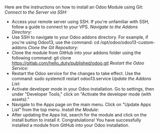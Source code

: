 Here are the instructions on how to install an Odoo Module using Git:
*Connect to the Server via SSH:*
- Access your remote server using SSH. If you're unfamiliar with SSH, follow a guide to connect to your VPS.
*Navigate to the Addons Directory:*
- Use SSH to navigate to your Odoo addons directory. For example, if you're using Odoo13, use the command: cd /opt/odoo/odoo13-custom-addons
*Clone the Git Repository:*
- Clone the module from GitHub into your addons folder using the following command: git clone https://gitlab.com/hello_duty/published/odoo.git
*Restart the Odoo Service:*
- Restart the Odoo service for the changes to take effect. Use the command: sudo systemctl restart odoo13.service
*Update the Addons List:*
- Activate developer mode in your Odoo installation. Go to settings, then under "Developer Tools," click on "Activate the developer mode (with assets)."
- Navigate to the Apps page on the main menu. Click on "Update Apps List" from the top menu.
*Install the Module:*
- After updating the Apps list, search for the module and click on the install button to install it.
Congratulations! You have successfully installed a module from GitHub into your Odoo installation.